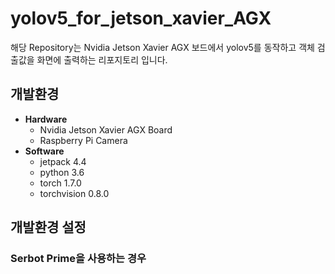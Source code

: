 # yolov5_for_jetson_xavier_AGX
해당 Repository는 Nvidia Jetson Xavier AGX 보드에서 yolov5를 동작하고 객체 검출값을 화면에 출력하는 리포지토리 입니다.

## 개발환경
- __Hardware__
  - Nvidia Jetson Xavier AGX Board
  - Raspberry Pi Camera
- __Software__
  - jetpack 4.4
  - python 3.6
  - torch 1.7.0
  - torchvision 0.8.0

## 개발환경 설정
### Serbot Prime을 사용하는 경우
